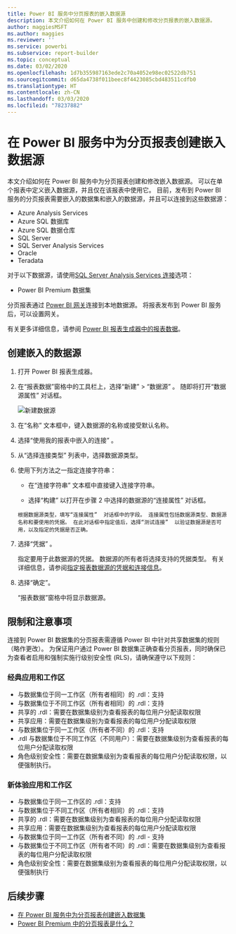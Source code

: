 ```yaml
---
title: Power BI 服务中分页报表的嵌入数据源
description: 本文介绍如何在 Power BI 服务中创建和修改分页报表的嵌入数据源。
author: maggiesMSFT
ms.author: maggies
ms.reviewer: ''
ms.service: powerbi
ms.subservice: report-builder
ms.topic: conceptual
ms.date: 03/02/2020
ms.openlocfilehash: 1d7b355987163ede2c70a4052e98ec02522db751
ms.sourcegitcommit: d65da4738f011beec8f4423085cbd483511cdfb0
ms.translationtype: HT
ms.contentlocale: zh-CN
ms.lasthandoff: 03/03/2020
ms.locfileid: "78237882"
---
```

# <a name="create-an-embedded-data-source-for-paginated-reports-in-the-power-bi-service"></a>在 Power BI 服务中为分页报表创建嵌入数据源

本文介绍如何在 Power BI 服务中为分页报表创建和修改嵌入数据源。 可以在单个报表中定义嵌入数据源，并且仅在该报表中使用它。 目前，发布到 Power BI 服务的分页报表需要嵌入的数据集和嵌入的数据源，并且可以连接到这些数据源：

- Azure Analysis Services
- Azure SQL 数据库 
- Azure SQL 数据仓库
- SQL Server
- SQL Server Analysis Services
- Oracle 
- Teradata 

对于以下数据源，请使用[SQL Server Analysis Services 连接](service-premium-connect-tools.md)选项：

- Power BI Premium 数据集

分页报表通过 [Power BI 网关](service-gateway-onprem.md)连接到本地数据源。 将报表发布到 Power BI 服务后，可以设置网关。

有关更多详细信息，请参阅 [Power BI 报表生成器中的报表数据](report-builder-data.md)。

## <a name="create-an-embedded-data-source"></a>创建嵌入的数据源
  
1. 打开 Power BI 报表生成器。

1. 在“报表数据”窗格中的工具栏上，选择“新建”   > “数据源”  。 随即将打开“数据源属性”  对话框。

    ![新建数据源](media/paginated-reports-embedded-data-source/power-bi-paginated-new-data-source.png)
  
2.  在“名称”  文本框中，键入数据源的名称或接受默认名称。  
  
3.  选择“使用我的报表中嵌入的连接”  。  
  
1.  从“选择连接类型”  列表中，选择数据源类型。 

1.  使用下列方法之一指定连接字符串：  
  
    -   在“连接字符串”  文本框中直接键入连接字符串。 
  
     -   选择“构建”  以打开在步骤 2 中选择的数据源的“连接属性”  对话框。  
  
        根据数据源类型，填写“连接属性”  对话框中的字段。 连接属性包括数据源类型、数据源名称和要使用的凭据。 在此对话框中指定值后，选择“测试连接”  以验证数据源是否可用，以及指定的凭据是否正确。  
  
4.  选择“凭据”  。  
  
     指定要用于此数据源的凭据。 数据源的所有者将选择支持的凭据类型。 有关详细信息，请参阅[指定报表数据源的凭据和连接信息](https://docs.microsoft.com/sql/reporting-services/report-data/specify-credential-and-connection-information-for-report-data-sources)。
  
5.  选择“确定”。   
  
     “报表数据”窗格中将显示数据源。  
     
## <a name="limitations-and-considerations"></a>限制和注意事项

连接到 Power BI 数据集的分页报表需遵循 Power BI 中针对共享数据集的规则（略作更改）。  为保证用户通过 Power BI 数据集正确查看分页报表，同时确保已为查看者启用和强制实施行级别安全性 (RLS)，请确保遵守以下规则：

### <a name="classic-apps-and-workspaces"></a>经典应用和工作区

- 与数据集位于同一工作区（所有者相同）的 .rdl：支持
- 与数据集位于不同工作区（所有者相同）的 .rdl：支持
- 共享的 .rdl：需要在数据集级别为查看报表的每位用户分配读取权限
- 共享应用：需要在数据集级别为查看报表的每位用户分配读取权限
- 与数据集位于同一工作区（所有者不同）的 .rdl：支持
- .rdl 与数据集位于不同工作区（不同用户）：需要在数据集级别为查看报表的每位用户分配读取权限
- 角色级别安全性：需要在数据集级别为查看报表的每位用户分配读取权限，以便强制执行。

### <a name="new-experience-apps-and-workspaces"></a>新体验应用和工作区

- 与数据集位于同一工作区的 .rdl：支持
- 与数据集位于不同工作区（所有者相同）的 .rdl：支持
- 共享的 .rdl：需要在数据集级别为查看报表的每位用户分配读取权限
- 共享应用：需要在数据集级别为查看报表的每位用户分配读取权限
- 与数据集位于同一工作区（所有者不同）的 .rdl - 支持
- 与数据集位于不同工作区（所有者不同）的 .rdl：需要在数据集级别为查看报表的每位用户分配读取权限
- 角色级别安全性：需要在数据集级别为查看报表的每位用户分配读取权限，以便强制执行

## <a name="next-steps"></a>后续步骤

- [在 Power BI 服务中为分页报表创建嵌入数据集](paginated-reports-create-embedded-dataset.md)
- [Power BI Premium 中的分页报表是什么？](paginated-reports-report-builder-power-bi.md)
